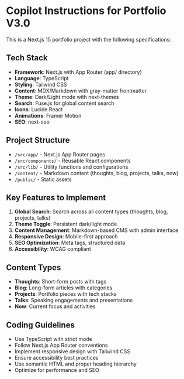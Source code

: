 # Copilot Instructions for Portfolio V3.0

<!-- Use this file to provide workspace-specific custom instructions to Copilot. For more details, visit https://code.visualstudio.com/docs/copilot/copilot-customization#_use-a-githubcopilotinstructionsmd-file -->

This is a Next.js 15 portfolio project with the following specifications:

## Tech Stack
- **Framework**: Next.js with App Router (app/ directory)
- **Language**: TypeScript
- **Styling**: Tailwind CSS
- **Content**: MDX/Markdown with gray-matter frontmatter
- **Theme**: Dark/Light mode with next-themes
- **Search**: Fuse.js for global content search
- **Icons**: Lucide React
- **Animations**: Framer Motion
- **SEO**: next-seo

## Project Structure
- `/src/app/` - Next.js App Router pages
- `/src/components/` - Reusable React components
- `/src/lib/` - Utility functions and configurations
- `/content/` - Markdown content (thoughts, blog, projects, talks, now)
- `/public/` - Static assets

## Key Features to Implement
1. **Global Search**: Search across all content types (thoughts, blog, projects, talks)
2. **Theme Toggle**: Persistent dark/light mode
3. **Content Management**: Markdown-based CMS with admin interface
4. **Responsive Design**: Mobile-first approach
5. **SEO Optimization**: Meta tags, structured data
6. **Accessibility**: WCAG compliant

## Content Types
- **Thoughts**: Short-form posts with tags
- **Blog**: Long-form articles with categories
- **Projects**: Portfolio pieces with tech stacks
- **Talks**: Speaking engagements and presentations
- **Now**: Current focus and activities

## Coding Guidelines
- Use TypeScript with strict mode
- Follow Next.js App Router conventions
- Implement responsive design with Tailwind CSS
- Ensure accessibility best practices
- Use semantic HTML and proper heading hierarchy
- Optimize for performance and SEO
